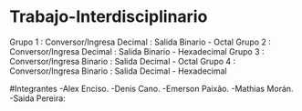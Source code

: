 # Trabajo-Interdisciplinario
Grupo 1 : Conversor/Ingresa Decimal : Salida Binario - Octal
Grupo 2 : Conversor/Ingresa Decimal : Salida Binario - Hexadecimal
Grupo 3 : Conversor/Ingresa Binario : Salida Decimal - Octal
Grupo 4 : Conversor/Ingresa Binario : Salida Decimal - Hexadecimal

#Integrantes
-Alex Enciso.
-Denis Cano.
-Emerson Paixão.
-Mathias Morán.
-Saida Pereira:
